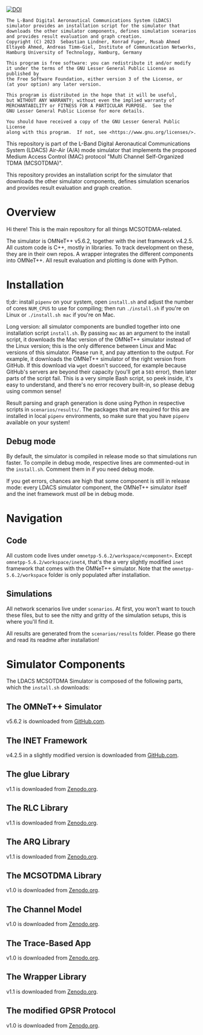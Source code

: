 [![DOI](https://zenodo.org/badge/DOI/10.5281/zenodo.8085497.svg)](https://doi.org/10.5281/zenodo.8085497)

    The L-Band Digital Aeronautical Communications System (LDACS) simulator provides an installation script for the simulator that downloads the other simulator components, defines simulation scenarios and provides result evaluation and graph creation.
    Copyright (C) 2023  Sebastian Lindner, Konrad Fuger, Musab Ahmed Eltayeb Ahmed, Andreas Timm-Giel, Institute of Communication Networks, Hamburg University of Technology, Hamburg, Germany

    This program is free software: you can redistribute it and/or modify
    it under the terms of the GNU Lesser General Public License as published by
    the Free Software Foundation, either version 3 of the License, or
    (at your option) any later version.

    This program is distributed in the hope that it will be useful,
    but WITHOUT ANY WARRANTY; without even the implied warranty of
    MERCHANTABILITY or FITNESS FOR A PARTICULAR PURPOSE.  See the
    GNU Lesser General Public License for more details.

    You should have received a copy of the GNU Lesser General Public License
    along with this program.  If not, see <https://www.gnu.org/licenses/>.

This repository is part of the L-Band Digital Aeronautical Communications System (LDACS) Air-Air (A/A) mode simulator that implements the proposed Medium Access Control (MAC) protocol "Multi Channel Self-Organized TDMA (MCSOTDMA)".

This repository provides an installation script for the simulator that downloads the other simulator components, defines simulation scenarios and provides result evaluation and graph creation.

# Overview
Hi there!
This is the main repository for all things MCSOTDMA-related.

The simulator is OMNeT++ v5.6.2, together with the inet framework v4.2.5.
All custom code is C++, mostly in libraries.
To track development on these, they are in their own repos.
A wrapper integrates the different components into OMNeT++.
All result evaluation and plotting is done with Python.

# Installation
tl;dr: install `pipenv` on your system, open `install.sh` and adjust the number of cores `NUM_CPUS` to use for compiling; then run `./install.sh` if you're on Linux or `./install.sh mac` if you're on Mac.

Long version: all simulator components are bundled together into one installation script `install.sh`.
By passing `mac` as an argument to the install script, it downloads the Mac version of the OMNeT++ simulator instead of the Linux version; this is the only difference between Linux and Mac versions of this simulator.
Please run it, and pay attention to the output. 
For example, it downloads the OMNeT++ simulator of the right version from GitHub. 
If this download via `wget` doesn't succeed, for example because GitHub's servers are beyond their capacity (you'll get a `503` error), then later parts of the script fail. 
This is a very simple Bash script, so peek inside, it's easy to understand, and there's no error recovery built-in, so please debug using common sense!

Result parsing and graph generation is done using Python in respective scripts in `scenarios/results/`.
The packages that are required for this are installed in local `pipenv` environments, so make sure that you have `pipenv` available on your system!

## Debug mode
By default, the simulator is compiled in release mode so that simulations run faster.
To compile in debug mode, respective lines are commented-out in the `install.sh`.
Comment them in if you need debug mode.

If you get errors, chances are high that some component is still in release mode: every LDACS simulator component, the OMNeT++ simulator itself and the inet framework must *all* be in debug mode.

# Navigation
## Code
All custom code lives under `omnetpp-5.6.2/workspace/<component>`.
Except `omnetpp-5.6.2/workspace/inet4`, that's the a very slightly modified `inet` framework that comes with the OMNeT++ simulator.
Note that the `omnetpp-5.6.2/workspace` folder is only populated after installation.

## Simulations
All network scenarios live under `scenarios`.
At first, you won't want to touch these files, but to see the nitty and gritty of the simulation setups, this is where you'll find it.

All results are generated from the `scenarios/results` folder.
Please go there and read its readme after installation!

# Simulator Components
The LDACS MCSOTDMA Simulator is composed of the following parts, which the `install.sh` downloads:

## The OMNeT++ Simulator
v5.6.2 is downloaded from [GitHub.com](https://github.com/omnetpp/omnetpp/releases).

## The INET Framework
v4.2.5 in a slightly modified version is downloaded from [GitHub.com](https://github.com/eltayebmusab/inet).

## The glue Library
v1.1 is downloaded from [Zenodo.org](https://zenodo.org/record/10073046).

## The RLC Library
v1.1 is downloaded from [Zenodo.org](https://zenodo.org/record/10073044).

## The ARQ Library
v1.1 is downloaded from [Zenodo.org](https://zenodo.org/record/10073043).

## The MCSOTDMA Library
v1.0 is downloaded from [Zenodo.org](https://zenodo.org/record/8082927).

## The Channel Model
v1.0 is downloaded from [Zenodo.org](https://zenodo.org/record/8082925).

## The Trace-Based App
v1.0 is downloaded from [Zenodo.org](https://zenodo.org/record/8082929).

## The Wrapper Library
v1.1 is downloaded from [Zenodo.org](https://zenodo.org/record/10073049).

## The modified GPSR Protocol
v1.0 is downloaded from [Zenodo.org](https://zenodo.org/record/8082919).
